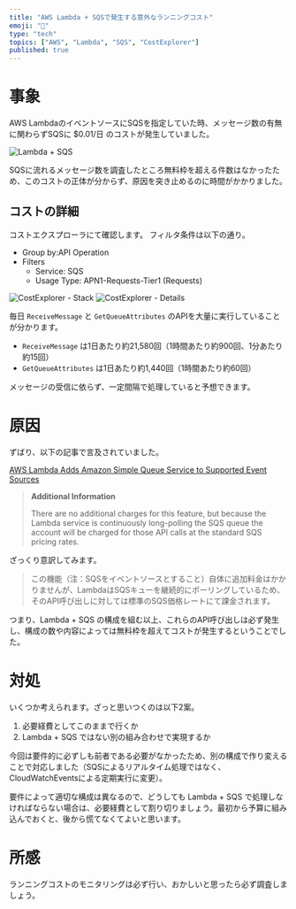 ```yaml
---
title: "AWS Lambda + SQSで発生する意外なランニングコスト"
emoji: "💸"
type: "tech"
topics: ["AWS", "Lambda", "SQS", "CostExplorer"]
published: true
---
```


# 事象

AWS LambdaのイベントソースにSQSを指定していた時、メッセージ数の有無に関わらずSQSに $0.01/日 のコストが発生していました。

![Lambda + SQS](https://storage.googleapis.com/zenn-user-upload/b4tg2tm8jjyzrn2chnpf7qvonycq)

SQSに流れるメッセージ数を調査したところ無料枠を超える件数はなかったため、このコストの正体が分からず、原因を突き止めるのに時間がかかりました。

## コストの詳細

コストエクスプローラにて確認します。
フィルタ条件は以下の通り。

- Group by:API Operation
- Filters
    - Service: SQS
    - Usage Type: APN1-Requests-Tier1 (Requests)

![CostExplorer - Stack](https://storage.googleapis.com/zenn-user-upload/ygqz7l4nm5x6sz8nrcym8hgrsksb)
![CostExplorer - Details](https://storage.googleapis.com/zenn-user-upload/1pfxmeyqktppx3k0e8bu1yxqql4q)

毎日 `ReceiveMessage` と `GetQueueAttributes` のAPIを大量に実行していることが分かります。

- `ReceiveMessage` は1日あたり約21,580回（1時間あたり約900回、1分あたり約15回）
- `GetQueueAttributes` は1日あたり約1,440回（1時間あたり約60回）

メッセージの受信に依らず、一定間隔で処理していると予想できます。

# 原因

ずばり、以下の記事で言及されていました。

[AWS Lambda Adds Amazon Simple Queue Service to Supported Event Sources](https://aws.amazon.com/jp/blogs/aws/aws-lambda-adds-amazon-simple-queue-service-to-supported-event-sources/#additional-info-lambda-sqs)

> **Additional Information**
>
> There are no additional charges for this feature, but because the Lambda service is continuously long-polling the SQS queue the account will be charged for those API calls at the standard SQS pricing rates.

ざっくり意訳してみます。

> この機能（注：SQSをイベントソースとすること）自体に追加料金はかかりませんが、LambdaはSQSキューを継続的にポーリングしているため、そのAPI呼び出しに対しては標準のSQS価格レートにて課金されます。

つまり、Lambda + SQS の構成を組む以上、これらのAPI呼び出しは必ず発生し、構成の数や内容によっては無料枠を超えてコストが発生するということでした。

# 対処

いくつか考えられます。ざっと思いつくのは以下2案。

1. 必要経費としてこのままで行くか
1. Lambda + SQS ではない別の組み合わせで実現するか

今回は要件的に必ずしも前者である必要がなかったため、別の構成で作り変えることで対応しました（SQSによるリアルタイム処理ではなく、CloudWatchEventsによる定期実行に変更）。

要件によって適切な構成は異なるので、どうしても Lambda + SQS で処理しなければならない場合は、必要経費として割り切りましょう。最初から予算に組み込んでおくと、後から慌てなくてよいと思います。

# 所感

ランニングコストのモニタリングは必ず行い、おかしいと思ったら必ず調査しましょう。
